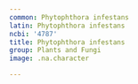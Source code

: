 ```yaml
---
common: Phytophthora infestans
latin: Phytophthora infestans
ncbi: '4787'
title: Phytophthora infestans
group: Plants and Fungi
image: .na.character

---
```

